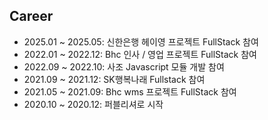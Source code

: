 ## Career

- 2025.01 ~ 2025.05: 신한은행 헤이영 프로젝트 FullStack 참여
- 2022.01 ~ 2022.12: Bhc 인사 / 영업 프로젝트 FullStack 참여
- 2022.09 ~ 2022.10: 사조 Javascript 모듈 개발 참여
- 2021.09 ~ 2021.12: SK행복나래 Fullstack 참여
- 2021.05 ~ 2021.09: Bhc wms 프로젝트 FullStack 참여
- 2020.10 ~ 2020.12: 퍼블리셔로 시작 

<!--
**devdongwoo/devdongwoo** is a ✨ _special_ ✨ repository because its `README.md` (this file) appears on your GitHub profile.

Here are some ideas to get you started:

- 🔭 I’m currently working on ...
- 🌱 I’m currently learning ...
- 👯 I’m looking to collaborate on ...
- 🤔 I’m looking for help with ...
- 💬 Ask me about ...
- 📫 How to reach me: ...
- 😄 Pronouns: ...
- ⚡ Fun fact: ...
-->
